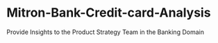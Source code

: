 # Mitron-Bank-Credit-card-Analysis
Provide Insights to the Product Strategy Team in the Banking Domain
